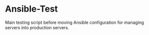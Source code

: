 # Ansible-Test
Main testing script before moving  Ansible configuration for managing servers into production servers. 
